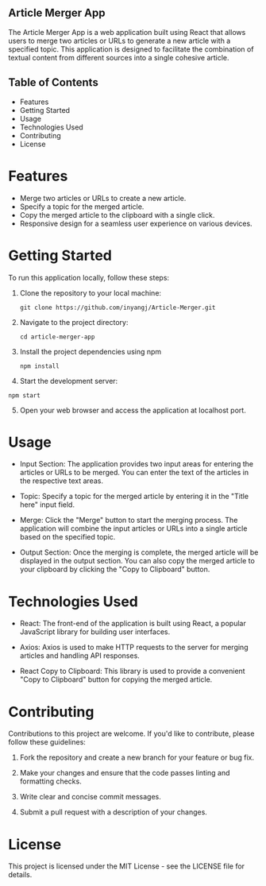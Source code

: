 ## Article Merger App
The Article Merger App is a web application built using React that allows users to merge two articles or URLs to generate a new article with a specified topic. This application is designed to facilitate the combination of textual content from different sources into a single cohesive article.

## Table of Contents
- Features
- Getting Started
- Usage
- Technologies Used
- Contributing
- License

# Features
* Merge two articles or URLs to create a new article.
* Specify a topic for the merged article.
* Copy the merged article to the clipboard with a single click.
* Responsive design for a seamless user experience on various devices.

# Getting Started
To run this application locally, follow these steps:

1. Clone the repository to your local machine:
    ```
    git clone https://github.com/inyangj/Article-Merger.git

2. Navigate to the project directory:
    ```
    cd article-merger-app

3. Install the project dependencies using npm 

    `npm install`
    

4. Start the development server:

`npm start`


5. Open your web browser and access the application at localhost port.

# Usage
* Input Section: The application provides two input areas for entering the articles or URLs to be merged. You can enter the text of the articles in the respective text areas.

* Topic: Specify a topic for the merged article by entering it in the "Title here" input field.

* Merge: Click the "Merge" button to start the merging process. The application will combine the input articles or URLs into a single article based on the specified topic.

* Output Section: Once the merging is complete, the merged article will be displayed in the output section. You can also copy the merged article to your clipboard by clicking the "Copy to Clipboard" button.

# Technologies Used
* React: The front-end of the application is built using React, a popular JavaScript library for building user interfaces.

* Axios: Axios is used to make HTTP requests to the server for merging articles and handling API responses.

* React Copy to Clipboard: This library is used to provide a convenient "Copy to Clipboard" button for copying the merged article.

# Contributing
Contributions to this project are welcome. If you'd like to contribute, please follow these guidelines:

1. Fork the repository and create a new branch for your feature or bug fix.

2. Make your changes and ensure that the code passes linting and formatting checks.

3. Write clear and concise commit messages.

4. Submit a pull request with a description of your changes.

# License
This project is licensed under the MIT License - see the LICENSE file for details.